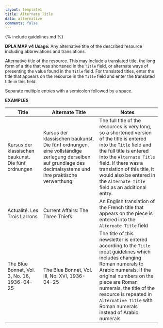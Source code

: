 ```yaml
---
layout: template1
title: Alternate Title
data: alternative
comments: false
---
```


{% include guidelines.md %}

**DPLA MAP v4 Usage:** Any alternative title of the described resource including abbreviations and translations.

Alternative title of the resource. This may include a translated title, the long form of a title that was shortened in the `Title` field, or alternate ways of presenting the value found in the `Title` field. For translated titles, enter the title that appears on the resource in the `Title` field and enter the translated title in this field.

Separate multiple entries with a semicolon followed by a space.

__EXAMPLES__

Title                    | Alternate Title | Notes
-------------------------|-----------------|------
Kursus der klassischen baukunst. Die fünf ordnungen | Kursus der klassischen baukunst. Die fünf ordnungen, eine vollständige zerlegung derselben auf grundlage des decimalsystems und ihre praktische verwerthung | The full title of the resources is very long, so a shortened version of the title is entered into the `Title` field and the full title is entered into the `Alternate Title` field. If there was a translation of this title, it would also be entered in the `Alternate Title` field as an additional entry.
Actualité. Les Trois Larrons | Current Affairs: The Three Thiefs | An English translation of the French title that appears on the piece is entered into the `Alternate Title` field
The Blue Bonnet, Vol. 3, No. 16, 1936-04-25 | The Blue Bonnet, Vol. III, No. XVI, 1936-04-25 | The title of this newsletter is entered according to the `Title` [input guidelines](https://vocab.lib.uh.edu/bcdams-map/guidelines/title) which includes changing Roman numerals to Arabic numerals. If the original numbers on the piece are Roman numerals, the title of the resource is repeated in `Alternative Title` with Roman numerals instead of Arabic numerals  
